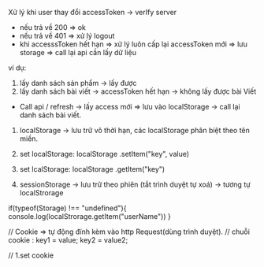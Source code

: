 Xử lý khi user thay đổi accessToken -> verIfy server

- nếu trả về 200 => ok
- nếu trả về 401 => xử lý logout
- khi accesssToken hết hạn => xử lý luôn cấp lại accessToken mới => lưu storage => call lại api cần lấy dữ liệu

ví dụ:

1.  lấy danh sách sản phẩm -> lấy được
2.  lấy danh sách bài viết -> accessToken hết hạn -> không lấy được bài Viết

- Call api / refresh -> lấy access mới => lưu vào localStorage -> call lại danh sách bài viết.

1. localStorage -> lưu trữ vô thời hạn, các localStorage phân biệt theo tên miền.
2. set localStorage: localStorage .setItem("key", value)
3. set lcalStorage: localStorage .getItem("key")

4. sessionStorage -> lưu trữ theo phiên (tắt trình duyệt tự xoá)
   -> tương tự localStrorage

if(typeof(Storage) !== "undefined"){
console.log(localStrorage.getItem("userName"))
}

// Cookie => tự động đính kèm vào http Request(dùng trình duyệt).
// chuỗi cookie : key1 = value; key2 = value2;

// 1.set cookie
